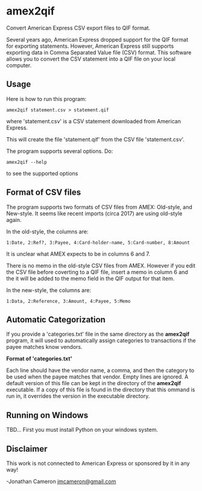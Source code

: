 amex2qif
========

Convert American Express CSV export files to QIF format.

Several years ago, American Express dropped support for the QIF format for
exporting statements.  However, American Express still supports exporting data
in Comma Separated Value file (CSV) format.   This software allows you to
convert the CSV statement into a QIF file on your local computer.

Usage
-----

Here is how to run this program:

    amex2qif statement.csv > statement.qif

where 'statement.csv' is a CSV statement downloaded from American Express.

This will create the file 'statement.qif' from the CSV file 'statement.csv'.

The program supports several options. Do:

    amex2qif --help
   
to see the supported options


Format of CSV files
-------------------

The program supports two formats of CSV files from AMEX: Old-style, and
New-style.  It seems like recent imports (circa 2017) are using old-style
again. 

In the old-style, the columns are:

    1:Date, 2:Ref?, 3:Payee, 4:Card-holder-name, 5:Card-number, 8:Amount

It is unclear what AMEX expects to be in columns 6 and 7.

There is no memo in the old-style CSV files from AMEX.  However if you edit
the CSV file before coverting to a QIF file, insert a memo in column 6 and the
it will be added to the memo field in the QIF output for that item.

In the new-style, the columns are:

    1:Data, 2:Reference, 3:Amount, 4:Payee, 5:Memo


Automatic Categorization
------------------------

If you provide a 'categories.txt' file in the same directory as the **amex2qif**
program, it will used to automatically assign categories to transactions if
the payee matches know vendors.  

**Format of 'categories.txt'**

Each line should have the vendor name, a comma, and then the category
to be used when the payee matches that vendor.  Empty lines are ignored.  A
default version of this file can be kept in the directory of the **amex2qif**
executable.  If a copy of this file is found in the directory that this ommand
is run in, it overrides the version in the executable directory.

Running on Windows
------------------

TBD... First you must install Python on your windows system.

Disclaimer
----------

This work is not connected to American Express or sponsored by it in any way!

-Jonathan Cameron
 jmcameron@gmail.com
